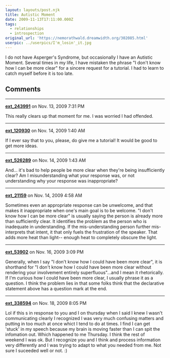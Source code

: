 ```yaml
---
layout: layouts/post.njk
title: Autistic Moment
date: 2009-11-13T17:11:00.000Z
tags:
  - relationships
  - introspection
original_url: 'https://nemorathwald.dreamwidth.org/302085.html'
userpic: ../userpics/I'm_losin'_it.jpg
---
```

I do not have Asperger's Syndrome, but occasionally I have an Autistic Moment. Several times in my life, I have mistaken the phrase "I don't know how I can be more clear" for a sincere request for a tutorial. I had to learn to catch myself before it is too late.

## Comments

---

**[ext_243991](https://www.dreamwidth.org/users/ext_243991)** on Nov. 13, 2009 7:31 PM

This really clears up that moment for me. I was worried I had offended.

---

**[ext_120930](https://www.dreamwidth.org/users/ext_120930)** on Nov. 14, 2009 1:40 AM

If I ever say that to you, please, do give me a tutorial! It would be good to get more ideas.

---

**[ext_526289](https://www.dreamwidth.org/users/ext_526289)** on Nov. 14, 2009 1:43 AM

And... it's bad to help people be more clear when they're being insufficiently clear? Am I misunderstanding what your response was, or not understanding why your response was inappropriate?

---

**[ext_21159](https://www.dreamwidth.org/users/ext_21159)** on Nov. 14, 2009 4:58 AM

Sometimes even an appropriate response can be unwelcome, and that makes it inappropriate when one's main goal is to be welcome. "I don't know how I can be more clear" is usually saying the person is already more than sufficiently clear. It identifies the problem as the person who is inadequate in understanding. If the mis-understanding person further mis-interprets that intent, it that only fuels the frustration of the speaker. That adds more heat than light-- enough heat to completely obscure the light.

---

**[ext_53902](https://www.dreamwidth.org/users/ext_53902)** on Nov. 16, 2009 3:09 PM

Generally, when I say "I don't know how I could have been more clear", it is shorthand for "I don't know how I could have been more clear without rendering your involvement entirely superfluous"...and I mean it rhetorically. If I'm curious how I could have been more clear, I usually phrase it as a question. I think the problem lies in that some folks think that the declarative statement above has a question mark at the end.

---

**[ext_338594](https://www.dreamwidth.org/users/ext_338594)** on Nov. 18, 2009 8:05 PM

Lol if this s in response to you and I on thursday when I said I knew I wasn't communicating clearly I recognized I was very much confusing matters and putting in too much at once whict I tend to do at times. I find I can get 'stuck' in my speech because my brain is moving faster than I can spit the infomation out. Which happened to me Thursday. I think the rest of weekend I was ok. But I recognize you and I think and process information very differently and I was trying to adapt to what you needed from me. Not sure I suceeded well or not. :)

